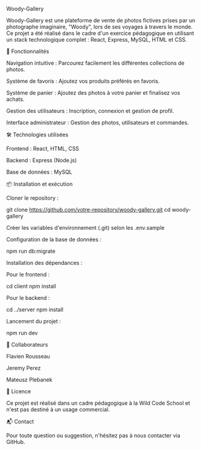 Woody-Gallery

Woody-Gallery est une plateforme de vente de photos fictives prises par un photographe imaginaire, "Woody", lors de ses voyages à travers le monde. Ce projet a été réalisé dans le cadre d'un exercice pédagogique en utilisant un stack technologique complet : React, Express, MySQL, HTML et CSS.

🚀 Fonctionnalités

Navigation intuitive : Parcourez facilement les différentes collections de photos.

Système de favoris : Ajoutez vos produits préférés en favoris.

Système de panier : Ajoutez des photos à votre panier et finalisez vos achats.

Gestion des utilisateurs : Inscription, connexion et gestion de profil.

Interface administrateur : Gestion des photos, utilisateurs et commandes.

🛠️ Technologies utilisées

Frontend : React, HTML, CSS

Backend : Express (Node.js)

Base de données : MySQL

📦 Installation et exécution

Cloner le repository :

git clone https://github.com/votre-repository/woody-gallery.git cd woody-gallery

Créer les variables d'environnement (.git) selon les .env.sample

Configuration de la base de données :

npm run db:migrate

Installation des dépendances :

Pour le frontend :

cd client npm install

Pour le backend :

cd ../server npm install

Lancement du projet :

npm run dev

🤝 Collaborateurs

Flavien Rousseau

Jeremy Perez

Mateusz Plebanek

📄 Licence

Ce projet est réalisé dans un cadre pédagogique à la Wild Code School et n'est pas destiné à un usage commercial.

📬 Contact

Pour toute question ou suggestion, n'hésitez pas à nous contacter via GitHub.
